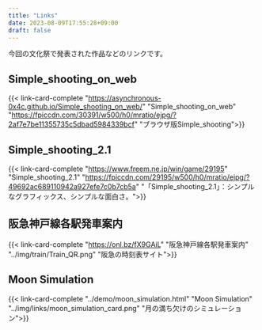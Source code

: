 ```yaml
---
title: "Links"
date: 2023-08-09T17:55:28+09:00
draft: false
---
```


今回の文化祭で発表された作品などのリンクです。

## Simple_shooting_on_web

{{< link-card-complete "https://asynchronous-0x4c.github.io/Simple_shooting_on_web/" "Simple_shooting_on_web" "https://fpiccdn.com/30391/w500/h0/mratio/ejpg/?2af7e7be11355735c5dbad5984339bcf" "ブラウザ版Simple_shooting">}}
<br>

## Simple_shooting_2.1

{{< link-card-complete "https://www.freem.ne.jp/win/game/29195" "Simple_shooting_2.1" "https://fpiccdn.com/29195/w500/h0/mratio/ejpg/?49692ac689110942a927efe7c0b7cb5a" "「Simple_shooting_2.1」：シンプルなグラフィックス、シンプルな面白さ。">}}
<br>

## 阪急神戸線各駅発車案内

{{< link-card-complete "https://onl.bz/fX9GAiL" "阪急神戸線各駅発車案内" "../img/train/Train_QR.png" "阪急の時刻表サイト">}}
<br>

## Moon Simulation

{{< link-card-complete "../demo/moon_simulation.html" "Moon Simulation" "../img/links/moon_simulation_card.png" "月の満ち欠けのシミュレーション">}}